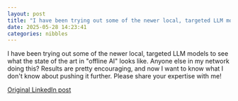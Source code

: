 ```yaml
---
layout: post
title: "I have been trying out some of the newer local, targeted LLM models to see what the state of the art in \"offline AI\" looks like. Anyone else in my network doing this? Results are pretty encouraging, and now I want to know what I don't know about pushing it further. Please share your expertise with me!"
date: 2025-05-28 14:23:41
categories: nibbles
---
```


I have been trying out some of the newer local, targeted LLM models to see what the state of the art in "offline AI" looks like. Anyone else in my network doing this? Results are pretty encouraging, and now I want to know what I don't know about pushing it further. Please share your expertise with me!

[Original LinkedIn post](https://www.linkedin.com/feed/update/urn%3Ali%3Ashare%3A7333498204325355521)
